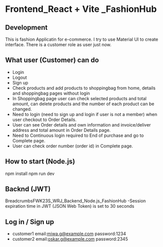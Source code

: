 # Frontend_React + Vite _FashionHub
## Development
This is fashion Applicatin for e-commerce. I try to use Material UI to create interface. There is a customer role as user just now.

##  What user (Customer) can do 
- Login
- Logout
- Sign up
- Check products and add products to shoppingbag from home, details and shoppingbag pages without login
- In Shoppingbag page user can check selected products and total amount, can delete products and the number of each product can be changed.  
- Need to login (need to sign up and login if user is not a member) when user checkout to Order Details.
- User can see Order details and own information and invoice/deliver address and total amount in Order Details page. 
- Need to Continuous login required to End of purchase and go to Complete page.
- User can check order number (order id) in Complete page.
  
## How to start (Node.js)
npm install   npm run dev

## Backnd (JWT)
BreadcrumbsFWK23S_WRJ_Backend_Node.js_FashionHub
-Session expiration time in JWT (JSON Web Token) is set to 30 seconds

## Log in / Sign up
- customer1 email:miwa.g@example.com  password:1234
- customer2 email:oskar.g@example.com  password:2345


